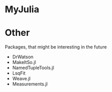 # MyJulia

# Other
Packages, that might be interesting in the future

* DrWatson
* MakeItSo.jl
* NamedTupleTools.jl
* LsqFit
* Weave.jl
* Measurements.jl
